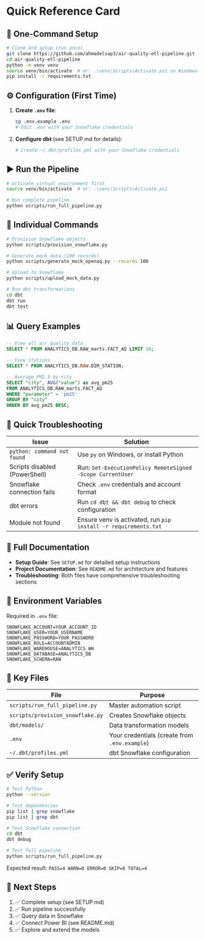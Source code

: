 # Quick Reference Card

## 🚀 One-Command Setup

```bash
# Clone and setup (run once)
git clone https://github.com/ahmadelsap3/air-quality-etl-pipeline.git
cd air-quality-etl-pipeline
python -m venv venv
source venv/bin/activate  # or: .\venv\Scripts\Activate.ps1 on Windows
pip install -r requirements.txt
```

## ⚙️ Configuration (First Time)

1. **Create `.env` file**:
   ```bash
   cp .env.example .env
   # Edit .env with your Snowflake credentials
   ```

2. **Configure dbt** (see SETUP.md for details):
   ```bash
   # Create ~/.dbt/profiles.yml with your Snowflake credentials
   ```

## ▶️ Run the Pipeline

```bash
# Activate virtual environment first
source venv/bin/activate  # or: .\venv\Scripts\Activate.ps1

# Run complete pipeline
python scripts/run_full_pipeline.py
```

## 🔧 Individual Commands

```bash
# Provision Snowflake objects
python scripts/provision_snowflake.py

# Generate mock data (100 records)
python scripts/generate_mock_openaq.py --records 100

# Upload to Snowflake
python scripts/upload_mock_data.py

# Run dbt transformations
cd dbt
dbt run
dbt test
```

## 📊 Query Examples

```sql
-- View all air quality data
SELECT * FROM ANALYTICS_DB.RAW_marts.FACT_AQ LIMIT 10;

-- View stations
SELECT * FROM ANALYTICS_DB.RAW.DIM_STATION;

-- Average PM2.5 by city
SELECT "city", AVG("value") as avg_pm25
FROM ANALYTICS_DB.RAW_marts.FACT_AQ
WHERE "parameter" = 'pm25'
GROUP BY "city"
ORDER BY avg_pm25 DESC;
```

## 🐛 Quick Troubleshooting

| Issue | Solution |
|-------|----------|
| `python: command not found` | Use `py` on Windows, or install Python |
| Scripts disabled (PowerShell) | Run: `Set-ExecutionPolicy RemoteSigned -Scope CurrentUser` |
| Snowflake connection fails | Check `.env` credentials and account format |
| dbt errors | Run `cd dbt && dbt debug` to check configuration |
| Module not found | Ensure venv is activated, run `pip install -r requirements.txt` |

## 📖 Full Documentation

- **Setup Guide**: See `SETUP.md` for detailed setup instructions
- **Project Documentation**: See `README.md` for architecture and features
- **Troubleshooting**: Both files have comprehensive troubleshooting sections

## 🔑 Environment Variables

Required in `.env` file:
```
SNOWFLAKE_ACCOUNT=YOUR_ACCOUNT_ID
SNOWFLAKE_USER=YOUR_USERNAME
SNOWFLAKE_PASSWORD=YOUR_PASSWORD
SNOWFLAKE_ROLE=ACCOUNTADMIN
SNOWFLAKE_WAREHOUSE=ANALYTICS_WH
SNOWFLAKE_DATABASE=ANALYTICS_DB
SNOWFLAKE_SCHEMA=RAW
```

## 📁 Key Files

| File | Purpose |
|------|---------|
| `scripts/run_full_pipeline.py` | Master automation script |
| `scripts/provision_snowflake.py` | Creates Snowflake objects |
| `dbt/models/` | Data transformation models |
| `.env` | Your credentials (create from `.env.example`) |
| `~/.dbt/profiles.yml` | dbt Snowflake configuration |

## ✅ Verify Setup

```bash
# Test Python
python --version

# Test dependencies
pip list | grep snowflake
pip list | grep dbt

# Test Snowflake connection
cd dbt
dbt debug

# Test full pipeline
python scripts/run_full_pipeline.py
```

Expected result: `PASS=4 WARN=0 ERROR=0 SKIP=0 TOTAL=4`

## 🎯 Next Steps

1. ✅ Complete setup (see SETUP.md)
2. ✅ Run pipeline successfully
3. ✅ Query data in Snowflake
4. ✅ Connect Power BI (see README.md)
5. ✅ Explore and extend the models
